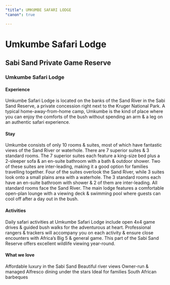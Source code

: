 ```yaml
---
"title": UMKUMBE SAFARI LODGE
"canon": true

---
```


# Umkumbe Safari Lodge
## Sabi Sand Private Game Reserve
### Umkumbe Safari Lodge

#### Experience
Umkumbe Safari Lodge is located on the banks of the Sand River in the Sabi Sand Reserve, a private concession right next to the Kruger National Park.
A typical home-away-from-home camp, Umkumbe is the kind of place where you can enjoy the comforts of the bush without spending an arm &amp; a leg on an authentic safari experience.

#### Stay
Umkumbe consists of only 10 rooms &amp; suites, most of which have fantastic views of the Sand River or waterhole.  There are 7 superior suites &amp; 3 standard rooms.
The 7 superior suites each feature a king-size bed plus a 2-sleeper sofa &amp; an en-suite bathroom with a  bath &amp; outdoor shower.  Two of these suites are inter-leading, making it a good option for families travelling together.  Four of the suites overlook the Sand River, while 3 suites look onto a small plains area with a waterhole.
The 3 standard rooms each have an en-suite bathroom with shower &amp; 2 of them are inter-leading.  All standard rooms face the Sand River.
The main lodge features a comfortable open-plan lounge with a viewing deck &amp; swimming pool where guests can cool off after a day out in the bush.

#### Activities
Daily safari activities at Umkumbe Safari Lodge include open 4x4 game drives &amp; guided bush walks for the adventurous at heart.
Professional rangers &amp; trackers will accompany you on each activity &amp; ensure close encounters with Africa’s Big 5 &amp; general game.  This part of the Sabi Sand Reserve offers excellent wildlife viewing year-round.


#### What we love
Affordable luxury in the Sabi Sand
Beautiful river views
Owner-run &amp; managed
Alfresco dining under the stars
Ideal for families
South African barbeques